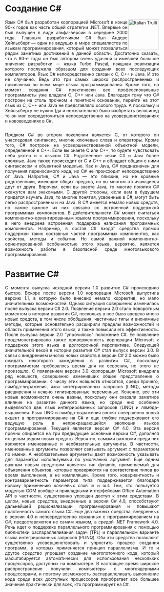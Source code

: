  <h1> Создание C# </h1>

  
<img src="https://user-images.githubusercontent.com/43417474/51752125-1fc80780-20d0-11e9-8d6a-e71c36813b3f.png" alt="Italian Trulli " height="100" align="right">



<p align = "justify">
Язык C# был разработан корпорацией Microsoft в конце 90-х годов как часть общей стратегии .NET. Впервые он был выпущен в виде альфа-версии в середине 2000 года. Главным разработчиком C# был Андерс Хейльсберг — один из ведущих в мире специалистов по языкам программирования, который может похвалиться рядом заметных достижений в данной области. Достаточно сказать, что в 80-е годы он был автором очень удачной и имевшей большое значение разработки — языка Turbo Pascal, изящная реализация которого послужила образцом для создания всех последующих компиляторов.
     Язык C# непосредственно связан с С, С++ и Java. И это не случайно. Ведь это три самых широко распространенных и признанных во всем мире языка программирования. Кроме того, на момент создания C# практически все профессиональные программисты уже владели С, С++ или Java. Благодаря тому что C# построен на столь прочном и понятном основании, перейти на этот язык из С, С++ или Java не представляло особого труда. А поскольку и Хейльсбергу не нужно (да и нежелательно) было изобретать велосипед то он мог сосредоточиться непосредственно на усовершенствованиях и нововведениях в C#.
 </p>
 
 <p align="center "><img src="https://user-images.githubusercontent.com/43417474/51785559-13e15180-2173-11e9-95e2-2b7e5ea38ab4.png"  alt="" > </p>

<p align = "justify">
     Предком C# во втором поколении является С, от которого он унаследовал синтаксис, многие ключевые слова и операторы. Кроме того, C# построен на усовершенствованной объектной модели, определенной в С++. Если вы знаете С или С++, то будете чувствовать себя уютно и с языком C#.
     Родственные связи C# и Java более сложные. Java также происходит от С и С++ и обладает общим с ними синтаксисом и объектной моделью. Как и Java, C# предназначен для получения переносимого кода, но C# не происходит непосредственно от Java. Напротив, C# и Java — это близкие, но не кровные родственники, имеющие общих предков, но во многом отличающиеся друг от друга. Впрочем, если вы знаете Java, то многие понятия C# окажутся вам знакомыми. С другой стороны, если вам в будущем придется изучать Java, то многие понятия, усвоенные в C#, могут быть легко распространены и на Java.
     В C# имеется немало новых средств, но самое важное из них связано со встроенной поддержкой программных компонентов. В действительности C# может считаться компонентно-ориентированным языком программирования, поскольку в него внедрена встроенная поддержка написания программных компонентов. Например, в состав C# входят средства прямой поддержки таких составных частей программных компонентов, как свойства, методы и события. Но самой важной компонентно-ориентированной особенностью этого языка, вероятно, является возможность работы в безопасной среде многоязыкового программирования.
  </p>

<h1>Развитие C#</h1>

<p align = "justify">
С момента выпуска исходной версии 1.0 развитие C# происходило быстро. Вскоре после версии 1.0 корпорация Microsoft выпустила версию 1.1, в которую было внесено немало корректив, но мало значительных возможностей. Однако ситуация совершенно изменилась после выпуска версии C# 2.0.
Появление версии 2.0 стало поворотным моментом в истории развития C#, поскольку в нее было введено много новых средств, в том числе обобщения, частичные типы и анонимные методы, которые основательно расширили пределы возможностей и область применения этого языка, а также повысили его эффективность. После выпуска версии 2.0 "упрочилось" положение C#. Ее появление продемонстрировало также приверженность корпорации Microsoft к поддержке этого языка в долгосрочной перспективе.
Следующей значительной вехой в истории развития C# стал выпуск версии 3.0. В связи с внедрением многих новых свойств в версии C# 2.0 можно было ожидать некоторого замедления в развитии C#, поскольку программистам требовалось время для их освоения, но этого не произошло. С появлением версии 3.0 корпорация Microsoft внедрила ряд новшеств, совершенно изменивших общее представление о программировании. К числу этих новшеств относятся, среди прочего, лямбда-выражения, язык интегрированных запросов (LINQ), методы расширения и неявно типизированные переменные. Конечно, все эти новые возможности очень важны, поскольку они оказали заметное влияние на развитие данного языка, но среди них особенно выделяются две: язык интегрированных запросов (LINQ) и лямбда-выражения. Язык LINQ и лямбда-выражения вносят совершенно новый акцент в программирование на C# и еще глубже подчеркивают его ведущую роль в непрекращающейся эволюции языков программирования.
Текущей является версия C# 4.0. Эта версия прочно опирается на три предыдущие основные версии C#, дополняя их целым рядом новых средств. Вероятно, самыми важными среди них являются именованные и необязательные аргументы. В частности, именованные аргументы позволяют связывать аргумент с параметром по имени. А необязательные аргументы дают возможность указывать для параметра используемый по умолчанию аргумент. Еще одним важным новым средством является тип dynamic, применяемый для объявления объектов, которые проверяются на соответствие типов во время выполнения, а не компиляции. Кроме того, ковариантность и контравариантность параметров типа поддерживается благодаря новому применению ключевых слов in и out. Тем, кто пользуется моделью СОМ вообще и прикладными интерфейсами Office Automation API в частности, существенно упрощен доступ к этим средствам. В целом, новые средства, внедренные в версии C# 4.0, способствуют дальнейшей рационализации программирования и повышают практичность самого языка C#.
Еще два важных средства, внедренных в версии 4.0 и непосредственно связанных с программированием на C#, предоставляются не самим языком, а средой .NET Framework 4.0. Речь идет о поддержке параллельного программирования с помощью библиотеки распараллеливания задач (TPL) и параллельном варианте языка интегрированных запросов (PLINQ). Оба эти средства позволяют существенно усовершенствовать и упростить процесс создания программ, в которых применяется принцип параллелизма. И то и другое средство упрощает создание многопоточного кода, который масштабируется автоматически для использования нескольких процессоров, доступных на компьютере. В настоящее время широкое распространение получили компьютеры с многоядерными процессорами, и поэтому возможность распараллеливать выполнение кода среди всех доступных процессоров приобретает все большее значение практически для всех, кто программирует на C#.
 </p>
